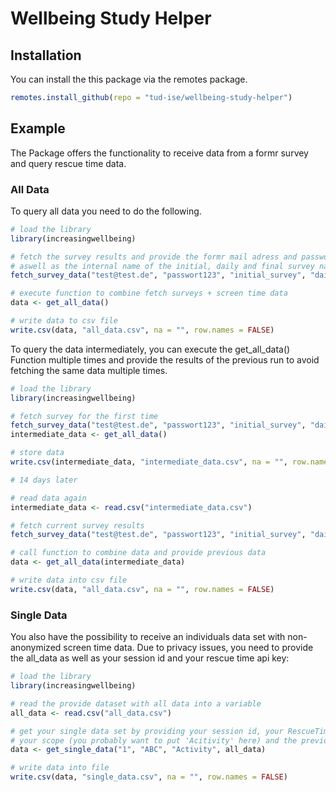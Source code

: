 
# Wellbeing Study Helper

## Installation

You can install the this package via the remotes package.

``` r
remotes.install_github(repo = "tud-ise/wellbeing-study-helper")
```

## Example

The Package offers the functionality to receive data from a formr survey and query rescue time data.  

### All Data
  
To query all data you need to do the following.

``` r
# load the library
library(increasingwellbeing)

# fetch the survey results and provide the formr mail adress and passwort 
# aswell as the internal name of the initial, daily and final survey name
fetch_survey_data("test@test.de", "passwort123", "initial_survey", "daily_survey", "final_survey")

# execute function to combine fetch surveys + screen time data
data <- get_all_data()

# write data to csv file
write.csv(data, "all_data.csv", na = "", row.names = FALSE)
```

To query the data intermediately, you can execute the get_all_data() Function multiple times and provide the results of the previous run to avoid fetching the same data multiple times.

``` r
# load the library
library(increasingwellbeing)

# fetch survey for the first time
fetch_survey_data("test@test.de", "passwort123", "initial_survey", "daily_survey", "final_survey")
intermediate_data <- get_all_data()

# store data
write.csv(intermediate_data, "intermediate_data.csv", na = "", row.names = FALSE)

# 14 days later

# read data again
intermediate_data <- read.csv("intermediate_data.csv")

# fetch current survey results
fetch_survey_data("test@test.de", "passwort123", "initial_survey", "daily_survey", "final_survey")

# call function to combine data and provide previous data
data <- get_all_data(intermediate_data)

# write data into csv file
write.csv(data, "all_data.csv", na = "", row.names = FALSE)
```

### Single Data
You also have the possibility to receive an individuals data set with non-anonymized screen time data.
Due to privacy issues, you need to provide the all_data as well as your session id and your rescue time api key:

``` r
# load the library
library(increasingwellbeing)

# read the provide dataset with all data into a variable
all_data <- read.csv("all_data.csv")

# get your single data set by providing your session id, your RescueTime API Key, 
# your scope (you probably want to put 'Acitivity' here) and the previously loaded data set
data <- get_single_data("1", "ABC", "Activity", all_data)

# write data into file
write.csv(data, "single_data.csv", na = "", row.names = FALSE)
```
